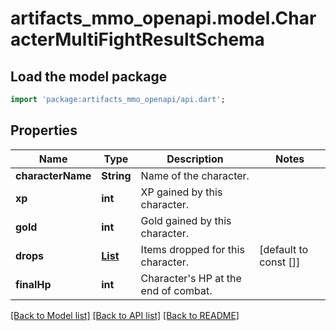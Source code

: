 # artifacts_mmo_openapi.model.CharacterMultiFightResultSchema

## Load the model package
```dart
import 'package:artifacts_mmo_openapi/api.dart';
```

## Properties
Name | Type | Description | Notes
------------ | ------------- | ------------- | -------------
**characterName** | **String** | Name of the character. | 
**xp** | **int** | XP gained by this character. | 
**gold** | **int** | Gold gained by this character. | 
**drops** | [**List<DropSchema>**](DropSchema.md) | Items dropped for this character. | [default to const []]
**finalHp** | **int** | Character's HP at the end of combat. | 

[[Back to Model list]](../README.md#documentation-for-models) [[Back to API list]](../README.md#documentation-for-api-endpoints) [[Back to README]](../README.md)



